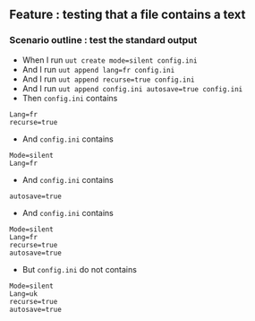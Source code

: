 

## Feature : testing that a file contains a text

### Scenario outline : test the standard output

  -  When I run `uut create mode=silent config.ini `
  -  And  I run `uut append lang=fr config.ini`
  -  And  I run `uut append recurse=true config.ini`
  -  And  I run `uut append config.ini autosave=true config.ini`
  -  Then `config.ini` contains 
```
Lang=fr
recurse=true
```
   - And `config.ini` contains 
```
Mode=silent
Lang=fr
```
   - And `config.ini` contains 
```
autosave=true
```
   - And `config.ini` contains 
```
Mode=silent
Lang=fr
recurse=true
autosave=true
```
   - But `config.ini` do not contains 
```
Mode=silent
Lang=uk
recurse=true
autosave=true
```

 

 

 
